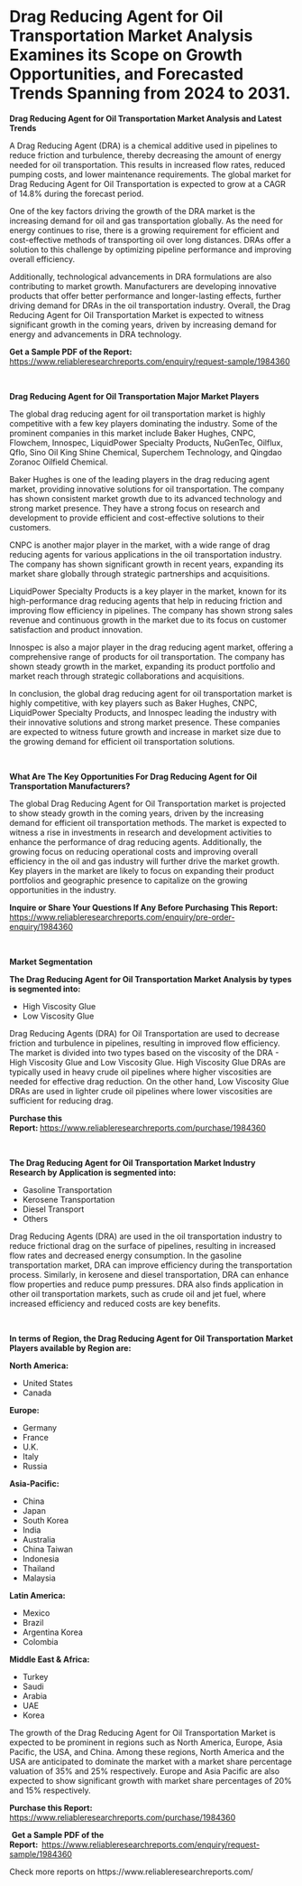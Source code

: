 <p><h1>Drag Reducing Agent for Oil Transportation Market Analysis Examines its Scope on Growth Opportunities, and Forecasted Trends Spanning from 2024 to 2031.</h1></p><p><strong>Drag Reducing Agent for Oil Transportation Market Analysis and Latest Trends</strong></p>
<p><p>A Drag Reducing Agent (DRA) is a chemical additive used in pipelines to reduce friction and turbulence, thereby decreasing the amount of energy needed for oil transportation. This results in increased flow rates, reduced pumping costs, and lower maintenance requirements. The global market for Drag Reducing Agent for Oil Transportation is expected to grow at a CAGR of 14.8% during the forecast period.</p><p>One of the key factors driving the growth of the DRA market is the increasing demand for oil and gas transportation globally. As the need for energy continues to rise, there is a growing requirement for efficient and cost-effective methods of transporting oil over long distances. DRAs offer a solution to this challenge by optimizing pipeline performance and improving overall efficiency.</p><p>Additionally, technological advancements in DRA formulations are also contributing to market growth. Manufacturers are developing innovative products that offer better performance and longer-lasting effects, further driving demand for DRAs in the oil transportation industry. Overall, the Drag Reducing Agent for Oil Transportation Market is expected to witness significant growth in the coming years, driven by increasing demand for energy and advancements in DRA technology.</p></p>
<p><strong>Get a Sample PDF of the Report:&nbsp;</strong> <a href="https://www.reliableresearchreports.com/enquiry/request-sample/1984360">https://www.reliableresearchreports.com/enquiry/request-sample/1984360</a></p>
<p>&nbsp;</p>
<p><strong>Drag Reducing Agent for Oil Transportation Major Market Players</strong></p>
<p><p>The global drag reducing agent for oil transportation market is highly competitive with a few key players dominating the industry. Some of the prominent companies in this market include Baker Hughes, CNPC, Flowchem, Innospec, LiquidPower Specialty Products, NuGenTec, Oilflux, Qflo, Sino Oil King Shine Chemical, Superchem Technology, and Qingdao Zoranoc Oilfield Chemical.</p><p>Baker Hughes is one of the leading players in the drag reducing agent market, providing innovative solutions for oil transportation. The company has shown consistent market growth due to its advanced technology and strong market presence. They have a strong focus on research and development to provide efficient and cost-effective solutions to their customers.</p><p>CNPC is another major player in the market, with a wide range of drag reducing agents for various applications in the oil transportation industry. The company has shown significant growth in recent years, expanding its market share globally through strategic partnerships and acquisitions.</p><p>LiquidPower Specialty Products is a key player in the market, known for its high-performance drag reducing agents that help in reducing friction and improving flow efficiency in pipelines. The company has shown strong sales revenue and continuous growth in the market due to its focus on customer satisfaction and product innovation.</p><p>Innospec is also a major player in the drag reducing agent market, offering a comprehensive range of products for oil transportation. The company has shown steady growth in the market, expanding its product portfolio and market reach through strategic collaborations and acquisitions.</p><p>In conclusion, the global drag reducing agent for oil transportation market is highly competitive, with key players such as Baker Hughes, CNPC, LiquidPower Specialty Products, and Innospec leading the industry with their innovative solutions and strong market presence. These companies are expected to witness future growth and increase in market size due to the growing demand for efficient oil transportation solutions.</p></p>
<p>&nbsp;</p>
<p><strong>What Are The Key Opportunities For Drag Reducing Agent for Oil Transportation Manufacturers?</strong></p>
<p><p>The global Drag Reducing Agent for Oil Transportation market is projected to show steady growth in the coming years, driven by the increasing demand for efficient oil transportation methods. The market is expected to witness a rise in investments in research and development activities to enhance the performance of drag reducing agents. Additionally, the growing focus on reducing operational costs and improving overall efficiency in the oil and gas industry will further drive the market growth. Key players in the market are likely to focus on expanding their product portfolios and geographic presence to capitalize on the growing opportunities in the industry.</p></p>
<p><strong>Inquire or Share Your Questions If Any Before Purchasing This Report:</strong> <a href="https://www.reliableresearchreports.com/enquiry/pre-order-enquiry/1984360">https://www.reliableresearchreports.com/enquiry/pre-order-enquiry/1984360</a></p>
<p>&nbsp;</p>
<p><strong>Market Segmentation</strong></p>
<p><strong>The Drag Reducing Agent for Oil Transportation Market Analysis by types is segmented into:</strong></p>
<p><ul><li>High Viscosity Glue</li><li>Low Viscosity Glue</li></ul></p>
<p><p>Drag Reducing Agents (DRA) for Oil Transportation are used to decrease friction and turbulence in pipelines, resulting in improved flow efficiency. The market is divided into two types based on the viscosity of the DRA - High Viscosity Glue and Low Viscosity Glue. High Viscosity Glue DRAs are typically used in heavy crude oil pipelines where higher viscosities are needed for effective drag reduction. On the other hand, Low Viscosity Glue DRAs are used in lighter crude oil pipelines where lower viscosities are sufficient for reducing drag.</p></p>
<p><strong>Purchase this Report:&nbsp;</strong><a href="https://www.reliableresearchreports.com/purchase/1984360">https://www.reliableresearchreports.com/purchase/1984360</a></p>
<p>&nbsp;</p>
<p><strong>The Drag Reducing Agent for Oil Transportation Market Industry Research by Application is segmented into:</strong></p>
<p><ul><li>Gasoline Transportation</li><li>Kerosene Transportation</li><li>Diesel Transport</li><li>Others</li></ul></p>
<p><p>Drag Reducing Agents (DRA) are used in the oil transportation industry to reduce frictional drag on the surface of pipelines, resulting in increased flow rates and decreased energy consumption. In the gasoline transportation market, DRA can improve efficiency during the transportation process. Similarly, in kerosene and diesel transportation, DRA can enhance flow properties and reduce pump pressures. DRA also finds application in other oil transportation markets, such as crude oil and jet fuel, where increased efficiency and reduced costs are key benefits.</p></p>
<p>&nbsp;</p>
<p><strong>In terms of Region, the Drag Reducing Agent for Oil Transportation Market Players available by Region are:</strong></p>
<p>
    <p> <strong> North America: </strong>
        <ul>
            <li>United States</li>
            <li>Canada</li>
        </ul>
        </p> 
    <p> <strong> Europe: </strong>
        <ul>
            <li>Germany</li>
            <li>France</li>
            <li>U.K.</li>
            <li>Italy</li>
            <li>Russia</li>
        </ul>
        </p> 
    <p> <strong> Asia-Pacific: </strong>
        <ul>
            <li>China</li>
            <li>Japan</li>
            <li>South Korea</li>
            <li>India</li>
            <li>Australia</li>
            <li>China Taiwan</li>
            <li>Indonesia</li>
            <li>Thailand</li>
            <li>Malaysia</li>
        </ul>
        </p> 
    <p> <strong> Latin America: </strong>
        <ul>
            <li>Mexico</li>
            <li>Brazil</li>
            <li>Argentina Korea</li>
            <li>Colombia</li>
        </ul>
        </p> 
    <p> <strong> Middle East & Africa: </strong>
        <ul>
            <li>Turkey</li>
            <li>Saudi</li>
            <li>Arabia</li>
            <li>UAE</li>
            <li>Korea</li>
        </ul>
    </p>
    </p>
<p><p>The growth of the Drag Reducing Agent for Oil Transportation Market is expected to be prominent in regions such as North America, Europe, Asia Pacific, the USA, and China. Among these regions, North America and the USA are anticipated to dominate the market with a market share percentage valuation of 35% and 25% respectively. Europe and Asia Pacific are also expected to show significant growth with market share percentages of 20% and 15% respectively.</p></p>
<p><strong>Purchase this Report: </strong><a href="https://www.reliableresearchreports.com/purchase/1984360">https://www.reliableresearchreports.com/purchase/1984360</a></p>
<p>&nbsp;<strong>Get a Sample PDF of the Report:&nbsp;&nbsp;</strong><a href="https://www.reliableresearchreports.com/enquiry/request-sample/1984360">https://www.reliableresearchreports.com/enquiry/request-sample/1984360</a></p>
<p><strong></strong></p>
<p>Check more reports on https://www.reliableresearchreports.com/</p>